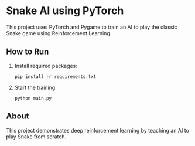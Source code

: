 # Snake AI using PyTorch

This project uses PyTorch and Pygame to train an AI to play the classic Snake game using Reinforcement Learning.

## How to Run

1. Install required packages:
   ```
   pip install -r requirements.txt
   ```
2. Start the training:
   ```
   python main.py
   ```

## About

This project demonstrates deep reinforcement learning by teaching an AI to play Snake from scratch.